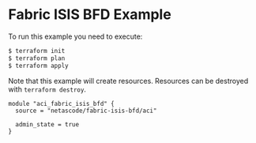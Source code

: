 <!-- BEGIN_TF_DOCS -->
# Fabric ISIS BFD Example

To run this example you need to execute:

```bash
$ terraform init
$ terraform plan
$ terraform apply
```

Note that this example will create resources. Resources can be destroyed with `terraform destroy`.

```hcl
module "aci_fabric_isis_bfd" {
  source = "netascode/fabric-isis-bfd/aci"

  admin_state = true
}

```
<!-- END_TF_DOCS -->
